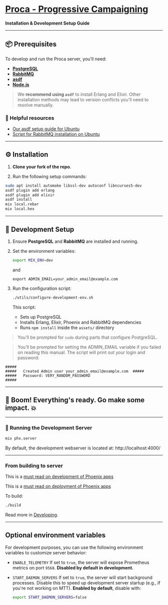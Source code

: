 # [Proca - Progressive Campaigning](https://proca.app)

**Installation & Development Setup Guide**

---

## 📦 Prerequisites

To develop and run the Proca server, you’ll need:

- **[PostgreSQL](https://www.postgresql.org/download/)**
- **[RabbitMQ](https://www.rabbitmq.com/download.html)**
- **[asdf](https://asdf-vm.com/guide/getting-started.html)**
- **[Node.js](https://nodejs.org/)**

> We **recommend using `asdf`** to install Erlang and Elixir. Other installation methods may lead to version conflicts you'll need to resolve manually.

### 🔗 Helpful resources

- [Our asdf setup guide for Ubuntu](./asdf.md)
- [Script for RabbitMQ installation on Ubuntu](https://www.rabbitmq.com/docs/install-debian#apt-quick-start-cloudsmith)

---

## ⚙️ Installation

1. **Clone your fork of the repo**.

2. Run the following setup commands:

```bash
sudo apt install automake libssl-dev autoconf libncurses5-dev
asdf plugin add erlang
asdf plugin add elixir
asdf install
mix local.rebar
mix local.hex
```

---

## 🧪 Development Setup

1. Ensure **PostgreSQL** and **RabbitMQ** are installed and running.

2. Set the environment variables:

   ```bash
   export MIX_ENV=dev
   ```

   and

   `export ADMIN_EMAIL=your_admin_email@example.com`

3. Run the configuration script:

   ```bash
   ./utils/configure-development-env.sh
   ```

   This script:

   - Sets up PostgreSQL
   - Installs Erlang, Elixir, Phoenix and RabbitMQ dependencies
   - Runs `npm install` inside the `assets/` directory

> You'll be prompted for `sudo` during parts that configure PostgreSQL.

> You'll be prompted for setting the ADMIN_EMAIL variable if you failed on reading this manual.
> The script will print out your login and password:

    #####
    #####   Created Admin user your_admin_email@example.com  #####
    #####   Password: VERY_RANDOM_PASSWORD
    #####

---

## 🥳 Boom! Everything's ready. Go make some impact. 💥

---

### 🚀 Running the Development Server

```bash
mix phx.server
```

By default, the development webserver is located at:
http://localhost:4000/

---

### From building to server

This is a [must read on development of Phoenix apps](https://hexdocs.pm/phoenix/up_and_running.html)

This is a [must read on deployment of Phoenix apps](https://hexdocs.pm/phoenix/deployment.html)

To build:

```bash
./build
```

Read more in [Developing](guides/Developing).

---

## Optional environment variables

For development purposes, you can use the following environment variables to customize server behavior:

- `ENABLE_TELEMETRY`
  If set to `true`, the server will expose Prometheus metrics on port `9568`.
  **Disabled by default in development.**

- `START_DAEMON_SERVERS`
  If set to `true`, the server will start background processes.
  Disable this to speed up development server startup (e.g., if you're not working on MTT).
  **Enabled by default**, disable with:
  ```bash
  export START_DAEMON_SERVERS=false
  ```

